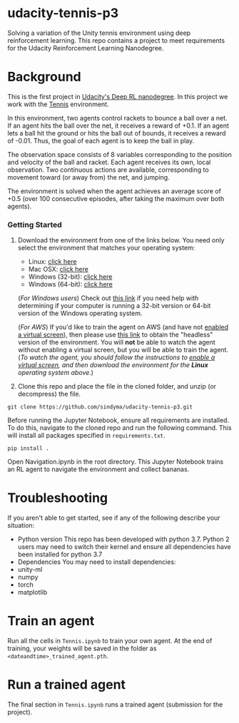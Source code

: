 
# udacity-tennis-p3
Solving a variation of the Unity tennis environment using deep reinforcement learning. This repo contains a project to meet requirements for the Udacity Reinforcement Learning Nanodegree.

# Background
This is the first project in [Udacity's Deep RL nanodegree](https://www.udacity.com/course/deep-reinforcement-learning-nanodegree--nd893). In this project we work with the [Tennis](https://github.com/Unity-Technologies/ml-agents/blob/master/docs/Learning-Environment-Examples.md#tennis) environment. 

In this environment, two agents control rackets to bounce a ball over a net. If an agent hits the ball over the net, it receives a reward of +0.1.  If an agent lets a ball hit the ground or hits the ball out of bounds, it receives a reward of -0.01.  Thus, the goal of each agent is to keep the ball in play.

The observation space consists of 8 variables corresponding to the position and velocity of the ball and racket. Each agent receives its own, local observation.  Two continuous actions are available, corresponding to movement toward (or away from) the net, and jumping. 

The environment is solved when the agent achieves an average score of +0.5 (over 100 consecutive episodes, after taking the maximum over both agents).

### Getting Started

1. Download the environment from one of the links below.  You need only select the environment that matches your operating system:
    - Linux: [click here](https://s3-us-west-1.amazonaws.com/udacity-drlnd/P3/Tennis/Tennis_Linux.zip)
    - Mac OSX: [click here](https://s3-us-west-1.amazonaws.com/udacity-drlnd/P3/Tennis/Tennis.app.zip)
    - Windows (32-bit): [click here](https://s3-us-west-1.amazonaws.com/udacity-drlnd/P3/Tennis/Tennis_Windows_x86.zip)
    - Windows (64-bit): [click here](https://s3-us-west-1.amazonaws.com/udacity-drlnd/P3/Tennis/Tennis_Windows_x86_64.zip)
    
    (_For Windows users_) Check out [this link](https://support.microsoft.com/en-us/help/827218/how-to-determine-whether-a-computer-is-running-a-32-bit-version-or-64) if you need help with determining if your computer is running a 32-bit version or 64-bit version of the Windows operating system.

    (_For AWS_) If you'd like to train the agent on AWS (and have not [enabled a virtual screen](https://github.com/Unity-Technologies/ml-agents/blob/master/docs/Training-on-Amazon-Web-Service.md)), then please use [this link](https://s3-us-west-1.amazonaws.com/udacity-drlnd/P3/Tennis/Tennis_Linux_NoVis.zip) to obtain the "headless" version of the environment.  You will **not** be able to watch the agent without enabling a virtual screen, but you will be able to train the agent.  (_To watch the agent, you should follow the instructions to [enable a virtual screen](https://github.com/Unity-Technologies/ml-agents/blob/master/docs/Training-on-Amazon-Web-Service.md), and then download the environment for the **Linux** operating system above._)

2. Clone this repo and place the file in the cloned folder, and unzip (or decompress) the file. 

```git clone https://github.com/sindyma/udacity-tennis-p3.git```

Before running the Jupyter Notebook, ensure all requirements are installed. To do this, navigate to the cloned repo and run the following command. This will install all packages specified in `requirements.txt`.

```pip install .```

Open Navigation.ipynb in the root directory. This Jupyter Notebook trains an RL agent to navigate the environment and collect bananas.

# Troubleshooting
If you aren't able to get started, see if any of the following describe your situation:
* Python version
This repo has been developed with python 3.7. Python 2 users may need to switch their kernel and ensure all dependencies have been installed for python 3.7
* Dependencies
You may need to install dependencies:
* unity-ml
* numpy
* torch
* matplotlib

# Train an agent
Run all the cells in `Tennis.ipynb` to train your own agent. At the end of training, your weights will be saved in the folder as `<dateandtime>_trained_agent.pth`.

# Run a trained agent
The final section in `Tennis.ipynb` runs a trained agent (submission for the project).

